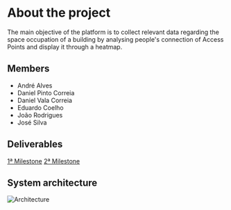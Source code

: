 # About the project
The main objective of the platform is to collect relevant data regarding the space occupation of a building by analysing people's connection of Access Points and display it through a heatmap.

## Members
* André Alves
* Daniel Pinto Correia
* Daniel Vala Correia
* Eduardo Coelho
* João Rodrigues
* José Silva

## Deliverables
[1ª Milestone](https://drive.google.com/drive/folders/1ui5JUDKvUQzvemhmkXPYmUQ11mHcvJb5?usp=sharing)
[2ª Milestone](https://drive.google.com/drive/folders/1YTNcLXoJ-0og5_xqW3ImnwR_Sfl7_zsJ?usp=sharing)

## System architecture
![Architecture](https://raw.githubusercontent.com/zepsilva/wifi-monit-ua/gh-pages/images/89825670_783165182210023_6562855279786983424_n.png)
